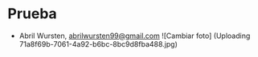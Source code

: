 # Prueba
* Abril Wursten, <abrilwursten99@gmail.com>
![Cambiar foto] (Uploading 71a8f69b-7061-4a92-b6bc-8bc9d8fba488.jpg)

